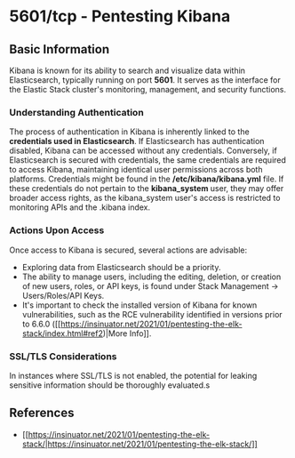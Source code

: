 # 5601/tcp - Pentesting Kibana


## Basic Information

Kibana is known for its ability to search and visualize data within Elasticsearch, typically running on port **5601**. It serves as the interface for the Elastic Stack cluster's monitoring, management, and security functions.

### Understanding Authentication

The process of authentication in Kibana is inherently linked to the **credentials used in Elasticsearch**. If Elasticsearch has authentication disabled, Kibana can be accessed without any credentials. Conversely, if Elasticsearch is secured with credentials, the same credentials are required to access Kibana, maintaining identical user permissions across both platforms. Credentials might be found in the **/etc/kibana/kibana.yml** file. If these credentials do not pertain to the **kibana_system** user, they may offer broader access rights, as the kibana_system user's access is restricted to monitoring APIs and the .kibana index.

### Actions Upon Access

Once access to Kibana is secured, several actions are advisable:

- Exploring data from Elasticsearch should be a priority.
- The ability to manage users, including the editing, deletion, or creation of new users, roles, or API keys, is found under Stack Management -> Users/Roles/API Keys.
- It's important to check the installed version of Kibana for known vulnerabilities, such as the RCE vulnerability identified in versions prior to 6.6.0 ([[https://insinuator.net/2021/01/pentesting-the-elk-stack/index.html#ref2)|More Info]].

### SSL/TLS Considerations

In instances where SSL/TLS is not enabled, the potential for leaking sensitive information should be thoroughly evaluated.s

## References

- [[https://insinuator.net/2021/01/pentesting-the-elk-stack/|https://insinuator.net/2021/01/pentesting-the-elk-stack/]]



